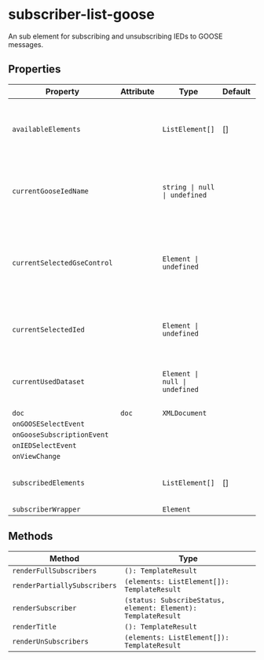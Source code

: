 # subscriber-list-goose

An sub element for subscribing and unsubscribing IEDs to GOOSE messages.

## Properties

| Property                    | Attribute | Type                           | Default | Description                                      |
|-----------------------------|-----------|--------------------------------|---------|--------------------------------------------------|
| `availableElements`         |           | `ListElement[]`                | []      | List holding all current avaialble Elements which are not subscribed. |
| `currentGooseIedName`       |           | `string \| null \| undefined`  |         | The name of the IED belonging to the current selected GOOSE |
| `currentSelectedGseControl` |           | `Element \| undefined`         |         | Current selected GOOSE message (when in GOOSE Publisher view) |
| `currentSelectedIed`        |           | `Element \| undefined`         |         | Current selected IED (when in Subscriber view)   |
| `currentUsedDataset`        |           | `Element \| null \| undefined` |         | The current used dataset for subscribing / unsubscribing |
| `doc`                       | `doc`     | `XMLDocument`                  |         |                                                  |
| `onGOOSESelectEvent`        |           |                                |         |                                                  |
| `onGooseSubscriptionEvent`  |           |                                |         |                                                  |
| `onIEDSelectEvent`          |           |                                |         |                                                  |
| `onViewChange`              |           |                                |         |                                                  |
| `subscribedElements`        |           | `ListElement[]`                | []      | List holding all current subscribed Elements.    |
| `subscriberWrapper`         |           | `Element`                      |         |                                                  |

## Methods

| Method                       | Type                                             |
|------------------------------|--------------------------------------------------|
| `renderFullSubscribers`      | `(): TemplateResult`                             |
| `renderPartiallySubscribers` | `(elements: ListElement[]): TemplateResult`      |
| `renderSubscriber`           | `(status: SubscribeStatus, element: Element): TemplateResult` |
| `renderTitle`                | `(): TemplateResult`                             |
| `renderUnSubscribers`        | `(elements: ListElement[]): TemplateResult`      |
